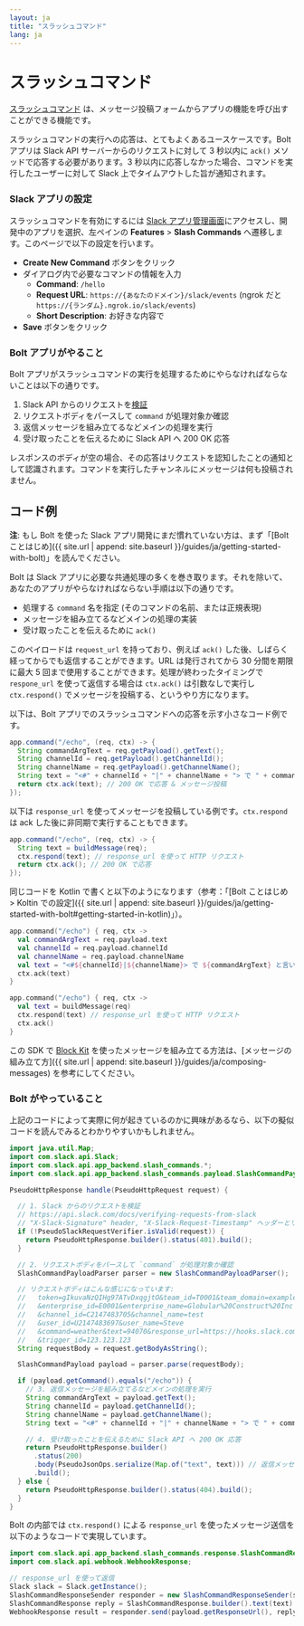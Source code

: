 ```yaml
---
layout: ja
title: "スラッシュコマンド"
lang: ja
---
```


# スラッシュコマンド

[スラッシュコマンド](https://api.slack.com/interactivity/slash-commands) は、メッセージ投稿フォームからアプリの機能を呼び出すことができる機能です。

スラッシュコマンドの実行への応答は、とてもよくあるユースケースです。Bolt アプリは Slack API サーバーからのリクエストに対して 3 秒以内に `ack()` メソッドで応答する必要があります。3 秒以内に応答しなかった場合、コマンドを実行したユーザーに対して Slack 上でタイムアウトした旨が通知されます。

### Slack アプリの設定

スラッシュコマンドを有効にするには [Slack アプリ管理画面](http://api.slack.com/apps)にアクセスし、開発中のアプリを選択、左ペインの **Features** > **Slash Commands** へ遷移します。このページで以下の設定を行います。

* **Create New Command** ボタンをクリック
* ダイアログ内で必要なコマンドの情報を入力
  * **Command**: `/hello`
  * **Request URL**: `https://{あなたのドメイン}/slack/events` (ngrok だと `https://{ランダム}.ngrok.io/slack/events`)
  * **Short Description**: お好きな内容で
* **Save** ボタンをクリック

### Bolt アプリがやること

Bolt アプリがスラッシュコマンドの実行を処理するためにやらなければならないことは以下の通りです。

1. Slack API からのリクエストを[検証](https://api.slack.com/docs/verifying-requests-from-slack)
1. リクエストボディをパースして `command` が処理対象か確認
1. 返信メッセージを組み立てるなどメインの処理を実行
1. 受け取ったことを伝えるために Slack API へ 200 OK 応答

レスポンスのボディが空の場合、その応答はリクエストを認知したことの通知として認識されます。コマンドを実行したチャンネルにメッセージは何も投稿されません。

## コード例

**注**: もし Bolt を使った Slack アプリ開発にまだ慣れていない方は、まず「[Bolt ことはじめ]({{ site.url | append: site.baseurl }}/guides/ja/getting-started-with-bolt)」を読んでください。

Bolt は Slack アプリに必要な共通処理の多くを巻き取ります。それを除いて、あなたのアプリがやらなければならない手順は以下の通りです。

* 処理する `command` 名を指定 (そのコマンドの名前、または正規表現)
* メッセージを組み立てるなどメインの処理の実装
* 受け取ったことを伝えるために `ack()`

このペイロードは `request_url` を持っており、例えば `ack()` した後、しばらく経ってからでも返信することができます。URL は発行されてから 30 分間を期限に最大 5 回まで使用することができます。処理が終わったタイミングで `respone_url` を使って返信する場合は `ctx.ack()` は引数なしで実行し `ctx.respond()` でメッセージを投稿する、というやり方になります。

以下は、Bolt アプリでのスラッシュコマンドへの応答を示す小さなコード例です。

```java
app.command("/echo", (req, ctx) -> {
  String commandArgText = req.getPayload().getText();
  String channelId = req.getPayload().getChannelId();
  String channelName = req.getPayload().getChannelName();
  String text = "<#" + channelId + "|" + channelName + "> で " + commandArgText + " と言いましたね？ :eyes:";
  return ctx.ack(text); // 200 OK で応答 & メッセージ投稿
});
```

以下は `response_url` を使ってメッセージを投稿している例です。`ctx.respond` は ack した後に非同期で実行することもできます。

```java
app.command("/echo", (req, ctx) -> {
  String text = buildMessage(req);
  ctx.respond(text); // response_url を使って HTTP リクエスト
  return ctx.ack(); // 200 OK で応答
});
```

同じコードを Kotlin で書くと以下のようになります（参考：「[Bolt ことはじめ > Koltin での設定]({{ site.url | append: site.baseurl }}/guides/ja/getting-started-with-bolt#getting-started-in-kotlin)」）。

```kotlin
app.command("/echo") { req, ctx ->
  val commandArgText = req.payload.text
  val channelId = req.payload.channelId
  val channelName = req.payload.channelName
  val text = "<#${channelId}|${channelName}> で ${commandArgText} と言いましたね？ :eyes:"
  ctx.ack(text)
}

app.command("/echo") { req, ctx ->
  val text = buildMessage(req)
  ctx.respond(text) // response_url を使って HTTP リクエスト
  ctx.ack()
}
```

この SDK で [Block Kit](https://api.slack.com/block-kit) を使ったメッセージを組み立てる方法は、[メッセージの組み立て方]({{ site.url | append: site.baseurl }}/guides/ja/composing-messages) を参考にしてください。

### Bolt がやっていること

上記のコードによって実際に何が起きているのかに興味があるなら、以下の擬似コードを読んでみるとわかりやすいかもしれません。

```java
import java.util.Map;
import com.slack.api.Slack;
import com.slack.api.app_backend.slash_commands.*;
import com.slack.api.app_backend.slash_commands.payload.SlashCommandPayload;

PseudoHttpResponse handle(PseudoHttpRequest request) {

  // 1. Slack からのリクエストを検証
  // https://api.slack.com/docs/verifying-requests-from-slack
  // "X-Slack-Signature" header, "X-Slack-Request-Timestamp" ヘッダーとリクエストボディを検証
  if (!PseudoSlackRequestVerifier.isValid(request)) {
    return PseudoHttpResponse.builder().status(401).build();
  }

  // 2. リクエストボディをパースして `command` が処理対象か確認
  SlashCommandPayloadParser parser = new SlashCommandPayloadParser();

  // リクエストボディはこんな感じになっています:
  //   token=gIkuvaNzQIHg97ATvDxqgjtO&team_id=T0001&team_domain=example
  //   &enterprise_id=E0001&enterprise_name=Globular%20Construct%20Inc
  //   &channel_id=C2147483705&channel_name=test
  //   &user_id=U2147483697&user_name=Steve
  //   &command=weather&text=94070&response_url=https://hooks.slack.com/commands/1234/5678
  //   &trigger_id=123.123.123
  String requestBody = request.getBodyAsString();

  SlashCommandPayload payload = parser.parse(requestBody);

  if (payload.getCommand().equals("/echo")) {
    // 3. 返信メッセージを組み立てるなどメインの処理を実行
    String commandArgText = payload.getText();
    String channelId = payload.getChannelId();
    String channelName = payload.getChannelName();
    String text = "<#" + channelId + "|" + channelName + "> で " + commandArgText + " と言いましたね？ :eyes:";

    // 4. 受け取ったことを伝えるために Slack API へ 200 OK 応答
    return PseudoHttpResponse.builder()
      .status(200)
      .body(PseudoJsonOps.serialize(Map.of("text", text))) // 返信メッセージを含める
      .build();
  } else {
    return PseudoHttpResponse.builder().status(404).build();
  }
}
```

Bolt の内部では `ctx.respond()` による `response_url` を使ったメッセージ送信を以下のようなコードで実現しています。

```java
import com.slack.api.app_backend.slash_commands.response.SlashCommandResponse;
import com.slack.api.webhook.WebhookResponse;

// response_url を使って返信
Slack slack = Slack.getInstance();
SlashCommandResponseSender responder = new SlashCommandResponseSender(slack);
SlashCommandResponse reply = SlashCommandResponse.builder().text(text).build();
WebhookResponse result = responder.send(payload.getResponseUrl(), reply);
```
